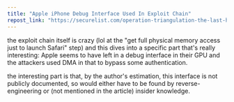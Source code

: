 ```yaml
---
title: "Apple iPhone Debug Interface Used In Exploit Chain"
repost_link: "https://securelist.com/operation-triangulation-the-last-hardware-mystery/111669/"
---
```


the exploit chain itself is crazy (lol at the "get full physical memory access just to launch Safari" step) and this dives into a specific part that's really interesting: Apple seems to have left in a debug interface in their GPU and the attackers used DMA in that to bypass some authentication.

the interesting part is that, by the author's estimation, this interface is not publicly documented, so would either have to be found by reverse-engineering or (not mentioned in the article) insider knowledge.
